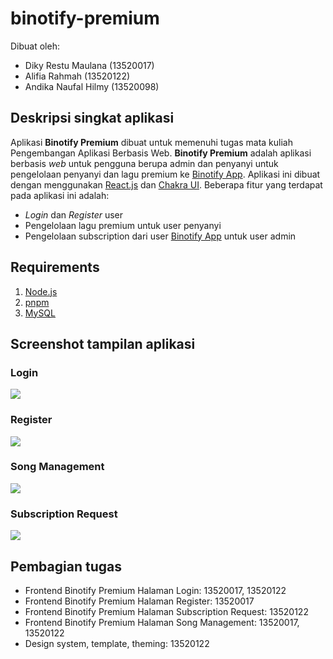 # binotify-premium

Dibuat oleh:
- Diky Restu Maulana (13520017)
- Alifia Rahmah (13520122)
- Andika Naufal Hilmy (13520098)

## Deskripsi singkat aplikasi
Aplikasi **Binotify Premium** dibuat untuk memenuhi tugas mata kuliah Pengembangan Aplikasi Berbasis Web. **Binotify Premium** adalah aplikasi berbasis _web_ untuk pengguna berupa admin dan penyanyi untuk pengelolaan penyanyi dan lagu premium ke [Binotify App](https://gitlab.informatika.org/if3110-2022-k02-02-58/binotify-app). Aplikasi ini dibuat dengan menggunakan [React.js](https://reactjs.org/) dan [Chakra UI](https://chakra-ui.com/). Beberapa fitur yang terdapat pada aplikasi ini adalah:

* _Login_ dan _Register_ user
* Pengelolaan lagu premium untuk user penyanyi
* Pengelolaan subscription dari user [Binotify App](https://gitlab.informatika.org/if3110-2022-k02-02-58/binotify-app) untuk user admin

## Requirements

1. [Node.js](https://nodejs.org/en/)
2. [pnpm](https://pnpm.io/)
3. [MySQL](https://www.mysql.com/)

## Screenshot tampilan aplikasi

### Login
![](/public/screenshots/login.png)

### Register
![](/public/screenshots/register.png)

### Song Management
![](/public/screenshots/song_management.png)

### Subscription Request
![](/public/screenshots/subscription.png)

## Pembagian tugas
* Frontend Binotify Premium Halaman Login: 13520017, 13520122
* Frontend Binotify Premium Halaman Register: 13520017
* Frontend Binotify Premium Halaman Subscription Request: 13520122
* Frontend Binotify Premium Halaman Song Management: 13520017, 13520122
* Design system, template, theming: 13520122